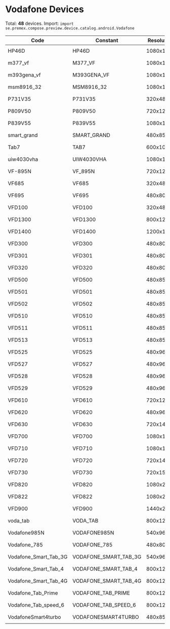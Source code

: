 # Vodafone Devices

Total: **48** devices. Import: `import se.premex.compose.preview.device.catalog.android.Vodafone`

| Code | Constant | Resolution | DPI | Compose Spec | Preview Usage |
|------|----------|------------|-----|-------------|---------------|
| HP46D | HP46D | 1080x1920 | 320 | `spec:width=1080px,height=1920px,dpi=320` | `@Preview(device = Vodafone.HP46D)` |
| m377_vf | M377_VF | 1080x1920 | 320 | `spec:width=1080px,height=1920px,dpi=320` | `@Preview(device = Vodafone.M377_VF)` |
| m393gena_vf | M393GENA_VF | 1080x1920 | 320 | `spec:width=1080px,height=1920px,dpi=320` | `@Preview(device = Vodafone.M393GENA_VF)` |
| msm8916_32 | MSM8916_32 | 1080x1920 | 480 | `spec:width=1080px,height=1920px,dpi=480` | `@Preview(device = Vodafone.MSM8916_32)` |
| P731V35 | P731V35 | 320x480 | 160 | `spec:width=320px,height=480px,dpi=160` | `@Preview(device = Vodafone.P731V35)` |
| P809V50 | P809V50 | 720x1280 | 320 | `spec:width=720px,height=1280px,dpi=320` | `@Preview(device = Vodafone.P809V50)` |
| P839V55 | P839V55 | 1080x1920 | 480 | `spec:width=1080px,height=1920px,dpi=480` | `@Preview(device = Vodafone.P839V55)` |
| smart_grand | SMART_GRAND | 480x854 | 240 | `spec:width=480px,height=854px,dpi=240` | `@Preview(device = Vodafone.SMART_GRAND)` |
| Tab7 | TAB7 | 600x1024 | 160 | `spec:width=600px,height=1024px,dpi=160` | `@Preview(device = Vodafone.TAB7)` |
| uiw4030vha | UIW4030VHA | 1080x1920 | 320 | `spec:width=1080px,height=1920px,dpi=320` | `@Preview(device = Vodafone.UIW4030VHA)` |
| VF-895N | VF_895N | 720x1280 | 320 | `spec:width=720px,height=1280px,dpi=320` | `@Preview(device = Vodafone.VF_895N)` |
| VF685 | VF685 | 320x480 | 160 | `spec:width=320px,height=480px,dpi=160` | `@Preview(device = Vodafone.VF685)` |
| VF695 | VF695 | 480x800 | 240 | `spec:width=480px,height=800px,dpi=240` | `@Preview(device = Vodafone.VF695)` |
| VFD100 | VFD100 | 320x480 | 160 | `spec:width=320px,height=480px,dpi=160` | `@Preview(device = Vodafone.VFD100)` |
| VFD1300 | VFD1300 | 800x1280 | 160 | `spec:width=800px,height=1280px,dpi=160` | `@Preview(device = Vodafone.VFD1300)` |
| VFD1400 | VFD1400 | 1200x1920 | 240 | `spec:width=1200px,height=1920px,dpi=240` | `@Preview(device = Vodafone.VFD1400)` |
| VFD300 | VFD300 | 480x800 | 240 | `spec:width=480px,height=800px,dpi=240` | `@Preview(device = Vodafone.VFD300)` |
| VFD301 | VFD301 | 480x800 | 240 | `spec:width=480px,height=800px,dpi=240` | `@Preview(device = Vodafone.VFD301)` |
| VFD320 | VFD320 | 480x800 | 240 | `spec:width=480px,height=800px,dpi=240` | `@Preview(device = Vodafone.VFD320)` |
| VFD500 | VFD500 | 480x854 | 213 | `spec:width=480px,height=854px,dpi=213` | `@Preview(device = Vodafone.VFD500)` |
| VFD501 | VFD501 | 480x854 | 213 | `spec:width=480px,height=854px,dpi=213` | `@Preview(device = Vodafone.VFD501)` |
| VFD502 | VFD502 | 480x854 | 213 | `spec:width=480px,height=854px,dpi=213` | `@Preview(device = Vodafone.VFD502)` |
| VFD510 | VFD510 | 480x854 | 240 | `spec:width=480px,height=854px,dpi=240` | `@Preview(device = Vodafone.VFD510)` |
| VFD511 | VFD511 | 480x854 | 240 | `spec:width=480px,height=854px,dpi=240` | `@Preview(device = Vodafone.VFD511)` |
| VFD513 | VFD513 | 480x854 | 240 | `spec:width=480px,height=854px,dpi=240` | `@Preview(device = Vodafone.VFD513)` |
| VFD525 | VFD525 | 480x960 | 240 | `spec:width=480px,height=960px,dpi=240` | `@Preview(device = Vodafone.VFD525)` |
| VFD527 | VFD527 | 480x960 | 240 | `spec:width=480px,height=960px,dpi=240` | `@Preview(device = Vodafone.VFD527)` |
| VFD528 | VFD528 | 480x960 | 240 | `spec:width=480px,height=960px,dpi=240` | `@Preview(device = Vodafone.VFD528)` |
| VFD529 | VFD529 | 480x960 | 240 | `spec:width=480px,height=960px,dpi=240` | `@Preview(device = Vodafone.VFD529)` |
| VFD610 | VFD610 | 720x1280 | 320 | `spec:width=720px,height=1280px,dpi=320` | `@Preview(device = Vodafone.VFD610)` |
| VFD620 | VFD620 | 480x960 | 240 | `spec:width=480px,height=960px,dpi=240` | `@Preview(device = Vodafone.VFD620)` |
| VFD630 | VFD630 | 720x1498 | 340 | `spec:width=720px,height=1498px,dpi=340` | `@Preview(device = Vodafone.VFD630)` |
| VFD700 | VFD700 | 1080x1920 | 480 | `spec:width=1080px,height=1920px,dpi=480` | `@Preview(device = Vodafone.VFD700)` |
| VFD710 | VFD710 | 1080x1920 | 480 | `spec:width=1080px,height=1920px,dpi=480` | `@Preview(device = Vodafone.VFD710)` |
| VFD720 | VFD720 | 720x1440 | 320 | `spec:width=720px,height=1440px,dpi=320` | `@Preview(device = Vodafone.VFD720)` |
| VFD730 | VFD730 | 720x1560 | 320 | `spec:width=720px,height=1560px,dpi=320` | `@Preview(device = Vodafone.VFD730)` |
| VFD820 | VFD820 | 1080x2160 | 480 | `spec:width=1080px,height=2160px,dpi=480` | `@Preview(device = Vodafone.VFD820)` |
| VFD822 | VFD822 | 1080x2160 | 480 | `spec:width=1080px,height=2160px,dpi=480` | `@Preview(device = Vodafone.VFD822)` |
| VFD900 | VFD900 | 1440x2560 | 640 | `spec:width=1440px,height=2560px,dpi=640` | `@Preview(device = Vodafone.VFD900)` |
| voda_tab | VODA_TAB | 800x1280 | 213 | `spec:width=800px,height=1280px,dpi=213` | `@Preview(device = Vodafone.VODA_TAB)` |
| Vodafone985N | VODAFONE985N | 540x960 | 240 | `spec:width=540px,height=960px,dpi=240` | `@Preview(device = Vodafone.VODAFONE985N)` |
| Vodafone_785 | VODAFONE_785 | 480x800 | 240 | `spec:width=480px,height=800px,dpi=240` | `@Preview(device = Vodafone.VODAFONE_785)` |
| Vodafone_Smart_Tab_3G | VODAFONE_SMART_TAB_3G | 540x960 | 160 | `spec:width=540px,height=960px,dpi=160` | `@Preview(device = Vodafone.VODAFONE_SMART_TAB_3G)` |
| Vodafone_Smart_Tab_4 | VODAFONE_SMART_TAB_4 | 800x1280 | 213 | `spec:width=800px,height=1280px,dpi=213` | `@Preview(device = Vodafone.VODAFONE_SMART_TAB_4)` |
| Vodafone_Smart_Tab_4G | VODAFONE_SMART_TAB_4G | 800x1280 | 213 | `spec:width=800px,height=1280px,dpi=213` | `@Preview(device = Vodafone.VODAFONE_SMART_TAB_4G)` |
| Vodafone_Tab_Prime | VODAFONE_TAB_PRIME | 800x1280 | 213 | `spec:width=800px,height=1280px,dpi=213` | `@Preview(device = Vodafone.VODAFONE_TAB_PRIME)` |
| Vodafone_Tab_speed_6 | VODAFONE_TAB_SPEED_6 | 800x1280 | 213 | `spec:width=800px,height=1280px,dpi=213` | `@Preview(device = Vodafone.VODAFONE_TAB_SPEED_6)` |
| VodafoneSmart4turbo | VODAFONESMART4TURBO | 480x854 | 213 | `spec:width=480px,height=854px,dpi=213` | `@Preview(device = Vodafone.VODAFONESMART4TURBO)` |

<!-- Generated automatically. Do not edit manually. -->
